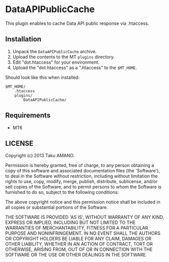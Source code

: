 # DataAPIPublicCache

This plugin enables to cache Data API public response via .htaccess.

## Installation

1. Unpack the `DataAPIPublicCache` archive.
2. Upload the contents to the MT `plugins` directory.
3. Edit "dot.htaccess" for your environment.
4. Upload the "dot.htaccess" as a ".htaccess" to the `$MT_HOME`.

Should look like this when installed:

    $MT_HOME/
        .htaccess
        plugins/
            DataAPIPublicCache/

## Requirements
* MT6

## LICENSE

Copyright (c) 2013 Taku AMANO.

Permission is hereby granted, free of charge, to any person obtaining
a copy of this software and associated documentation files (the
'Software'), to deal in the Software without restriction, including
without limitation the rights to use, copy, modify, merge, publish,
distribute, sublicense, and/or sell copies of the Software, and to
permit persons to whom the Software is furnished to do so, subject to
the following conditions:

The above copyright notice and this permission notice shall be
included in all copies or substantial portions of the Software.

THE SOFTWARE IS PROVIDED 'AS IS', WITHOUT WARRANTY OF ANY KIND,
EXPRESS OR IMPLIED, INCLUDING BUT NOT LIMITED TO THE WARRANTIES OF
MERCHANTABILITY, FITNESS FOR A PARTICULAR PURPOSE AND NONINFRINGEMENT.
IN NO EVENT SHALL THE AUTHORS OR COPYRIGHT HOLDERS BE LIABLE FOR ANY
CLAIM, DAMAGES OR OTHER LIABILITY, WHETHER IN AN ACTION OF CONTRACT,
TORT OR OTHERWISE, ARISING FROM, OUT OF OR IN CONNECTION WITH THE
SOFTWARE OR THE USE OR OTHER DEALINGS IN THE SOFTWARE.
